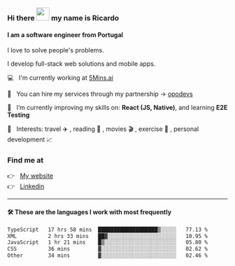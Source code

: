 ### Hi there <img src="https://raw.githubusercontent.com/iampavangandhi/iampavangandhi/master/gifs/Hi.gif" width="30"> my name is Ricardo
#### I am a software engineer from Portugal
I love to solve people's problems.

I develop full-stack web solutions and mobile apps.

💻  &nbsp; I'm currently working at <a href="https://5mins.ai/">5Mins.ai</a>

💼  &nbsp; You can hire my services through my partnership -> <a href="https://github.com/opodevs">opodevs</a>

🌱 &nbsp; I’m currently improving my skills on: **React (JS, Native)**, and learning **E2E Testing**

💙 &nbsp; Interests: travel ✈️ , reading 📖 , movies 🎬 , exercise 🏃 , personal development 📈

### Find me at

<p align="left">
  👉  &nbsp;
  <a href="https://ricardopbarbosa.com" target="_blank">
    My website
  </a>
  <br/>
  👉 &nbsp;
  <a href="https://www.linkedin.com/in/ricardopbarbosa" target="_blank">
    Linkedin
  </a>
</p>

<hr />

#### 🛠 These are the languages I work with most frequently
<!--START_SECTION:waka-->

```txt
TypeScript   17 hrs 58 mins  ███████████████████▒░░░░░   77.13 %
XML          2 hrs 33 mins   ██▓░░░░░░░░░░░░░░░░░░░░░░   10.95 %
JavaScript   1 hr 21 mins    █▒░░░░░░░░░░░░░░░░░░░░░░░   05.80 %
CSS          36 mins         ▓░░░░░░░░░░░░░░░░░░░░░░░░   02.62 %
Other        34 mins         ▓░░░░░░░░░░░░░░░░░░░░░░░░   02.46 %
```

<!--END_SECTION:waka-->
